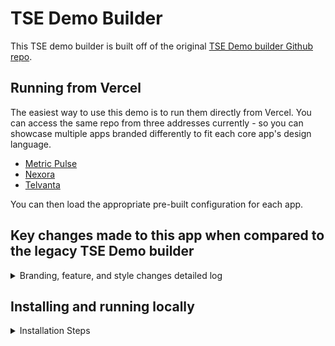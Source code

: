 # TSE Demo Builder

This TSE demo builder is built off of the original [TSE Demo builder Github repo](https://github.com/thoughtspot/ts-demo-builder).

## Running from Vercel

The easiest way to use this demo is to run them directly from Vercel. You can access the same repo from three addresses currently - so you can showcase multiple apps branded differently to fit each core app's design language.
* [Metric Pulse](https://metricpulse.vercel.app/)
* [Nexora](https://nexora-webapp.vercel.app)
* [Telvanta](https://telvanta.vercel.app/)

You can then load the appropriate pre-built configuration for each app.

## Key changes made to this app when compared to the legacy TSE Demo builder
<details>
<summary>Branding, feature, and style changes detailed log</summary>

### Branding
* Built a non-changeable home page simulating a marketing application. This home page dynamically picks up the user name in the app, and follows the app's main theme colors.
* The app take a portion of the app's icon to create a favicon on the Browser
* The app takes the app's name as the name of the tab in your browser

### Features
#### Spotter Embed
* The Spotter embed page fully follows the app's theme to look blended into the core app
* SpotterEmbed now shows working custom actions - note that many custom actions are hardcoded to be hidden directly from Spotter embed to avoid a large dropdown of strangely named custom actions.

#### Pre-built styles
* Can now inject CSS variables, logo, and string replacements right in the pre-built styles.
* Created three pre-built styles that fit the pre-built demo apps, and removed the other default styles from the legacy demo
</details>

## Installing and running locally

<details>
<summary>Installation Steps</summary>
To install locally you can either install using the Git command line (recommended) or downloading the files.

### Download files

#### Download with GIT

To install using `git` open Terminal or PowerShell and navigate to a folder where you want to install the demo builder.  Note that the demo builder will be installed into a child folder.

Now run the following command: `git clone https://github.com/nrentz-ts/tse-demo-2025.git`

You should see files download and then get a success message.

#### Download via ZIP file

Alternatively you can just download using the code button and selecting `Download ZIP`.  This will download a zip file.  Put the file into the folder where you want it and double click to extract the files.

### Installing dependencies

You should now have folder named either ts-demo-builder or ts-demo-builder-main.  `cd` into the folder.  

Run the following command: `npm install`

You should see dependencies getting installed.  You may see warning about dependencies or deprecations, but you can ignore those (usually).

### Create a .env file

To demo DAG capabilities, you need to create a .env file in the root directory and add the following:

`REACT_APP_GPT_API_KEY=<your key>`, where `<your key>` is a valid OpenAI key.  

### Starting the demo code

To start the server, from the root folder run `npm start`.  You will see messages, but then you should see a browser open to `http://localhost:3000`.
</details>

